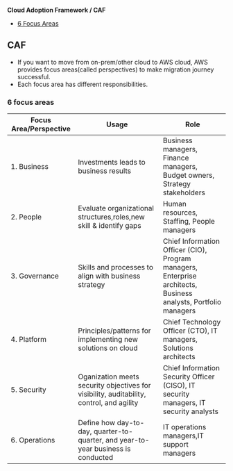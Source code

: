 **Cloud Adoption Framework / CAF**
- [6 Focus Areas](#6f)

## CAF
- If you want to move from on-prem/other cloud to AWS cloud, AWS provides focus areas(called perspectives) to make migration journey successful. 
- Each focus area has different responsibilities.

<a name=6f></a>
### 6 focus areas

|Focus Area/Perspective|Usage|Role|
|---|---|---|
|1. Business|Investments leads to business results|Business managers, Finance managers, Budget owners, Strategy stakeholders|
|2. People|Evaluate organizational structures,roles,new skill & identify gaps|Human resources, Staffing, People managers|
|3. Governance|Skills and processes to align with business strategy|Chief Information Officer (CIO), Program managers, Enterprise architects, Business analysts, Portfolio managers|
|4. Platform|Principles/patterns for implementing new solutions on cloud|Chief Technology Officer (CTO), IT managers, Solutions architects|
|5. Security|Oganization meets security objectives for visibility, auditability, control, and agility|Chief Information Security Officer (CISO), IT security managers, IT security analysts|
|6. Operations|Define how day-to-day, quarter-to-quarter, and year-to-year business is conducted|IT operations managers,IT support managers|
